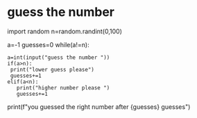 # guess the number

import random
n=random.randint(0,100)

a=-1
guesses=0
while(a!=n):
    
    a=int(input("guess the number "))
    if(a>n):
     print("lower guess please")
     guesses+=1
    elif(a<n):
       print("higher number please ")
       guesses+=1
    

print(f"you guessed the right number after {guesses} guesses")
    



